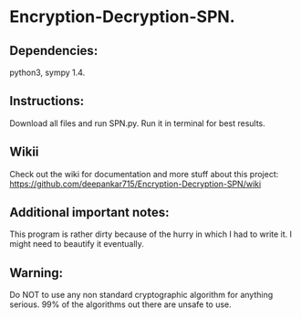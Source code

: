 # Encryption-Decryption-SPN.

## Dependencies:
python3, sympy 1.4.

## Instructions:
Download all files and run SPN.py. Run it in terminal for best results.

## Wikii
Check out the wiki for documentation and more stuff about this project: https://github.com/deepankar715/Encryption-Decryption-SPN/wiki

## Additional important notes:
This program is rather dirty because of the hurry in which I had to write it. I might need to beautify it eventually.

## Warning: 
Do NOT to use any non standard cryptographic algorithm for anything serious. 99% of the algorithms out there are unsafe to use.
